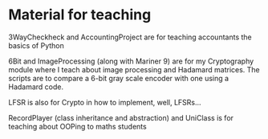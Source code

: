 # Material for teaching

3WayCheckheck and AccountingProject are for teaching accountants the basics of Python

6Bit and ImageProcessing (along with Mariner 9) are for my Cryptography module where I teach about image processing and Hadamard matrices. The scripts are to compare a 6-bit gray scale encoder with one using a Hadamard code.

LFSR is also for Crypto in how to implement, well, LFSRs...

RecordPlayer (class inheritance and abstraction) and UniClass is for teaching about OOPing to maths students
